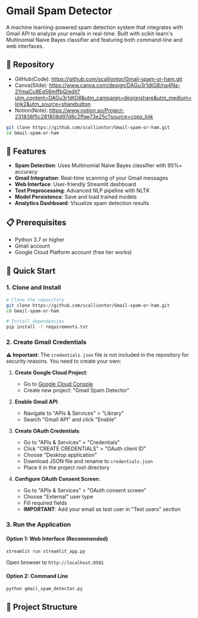 # Gmail Spam Detector

A machine learning-powered spam detection system that integrates with Gmail API to analyze your emails in real-time. Built with scikit-learn's Multinomial Naive Bayes classifier and featuring both command-line and web interfaces.

## 🔗 Repository

- GitHub(Code): https://github.com/scalliontor/Gmail-spam-or-ham.git
- Canva(Slide): https://www.canva.com/design/DAGu3r1dtG8/na4Na-2YmaCu8Eg56mffbQ/edit?utm_content=DAGu3r1dtG8&utm_campaign=designshare&utm_medium=link2&utm_source=sharebutton
- Notion(Note): https://www.notion.so/Project-231838f5c281808d97d8c2ffae73e25c?source=copy_link

```bash
git clone https://github.com/scalliontor/Gmail-spam-or-ham.git
cd Gmail-spam-or-ham
```

## 🌟 Features

- **Spam Detection**: Uses Multinomial Naive Bayes classifier with 95%+ accuracy
- **Gmail Integration**: Real-time scanning of your Gmail messages
- **Web Interface**: User-friendly Streamlit dashboard
- **Text Preprocessing**: Advanced NLP pipeline with NLTK
- **Model Persistence**: Save and load trained models
- **Analytics Dashboard**: Visualize spam detection results

## 📋 Prerequisites

- Python 3.7 or higher
- Gmail account
- Google Cloud Platform account (free tier works)

## 🚀 Quick Start

### 1. Clone and Install

```bash
# Clone the repository
git clone https://github.com/scalliontor/Gmail-spam-or-ham.git
cd Gmail-spam-or-ham

# Install dependencies
pip install -r requirements.txt
```

### 2. Create Gmail Credentials

**⚠️ Important**: The `credentials.json` file is not included in the repository for security reasons. You need to create your own:

1. **Create Google Cloud Project**:
   - Go to [Google Cloud Console](https://console.cloud.google.com/)
   - Create new project: "Gmail Spam Detector"

2. **Enable Gmail API**:
   - Navigate to "APIs & Services" > "Library"
   - Search "Gmail API" and click "Enable"

3. **Create OAuth Credentials**:
   - Go to "APIs & Services" > "Credentials"
   - Click "CREATE CREDENTIALS" > "OAuth client ID"
   - Choose "Desktop application"
   - Download JSON file and rename to `credentials.json`
   - Place it in the project root directory

4. **Configure OAuth Consent Screen**:
   - Go to "APIs & Services" > "OAuth consent screen"
   - Choose "External" user type
   - Fill required fields
   - **IMPORTANT**: Add your email as test user in "Test users" section

### 3. Run the Application

#### Option 1: Web Interface (Recommended)
```bash
streamlit run streamlit_app.py
```
Open browser to `http://localhost:8501`

#### Option 2: Command Line
```bash
python gmail_spam_detector.py
```

## 📁 Project Structure

